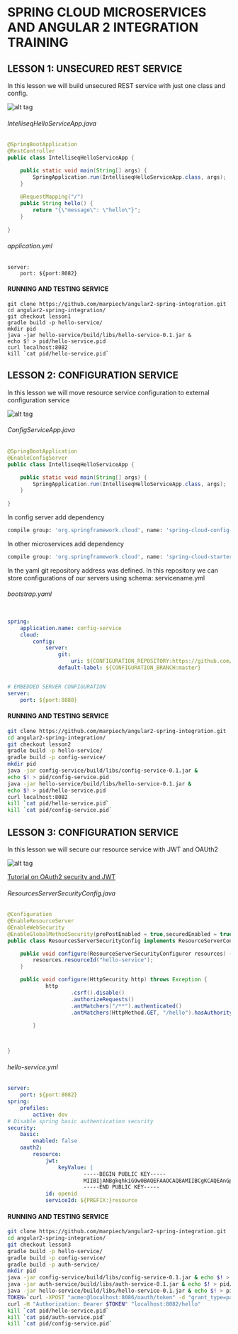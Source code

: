 # SPRING CLOUD MICROSERVICES AND ANGULAR 2 INTEGRATION TRAINING

## LESSON 1: UNSECURED REST SERVICE
In this lesson we will build unsecured REST service with just one class and config.

![alt tag](https://raw.githubusercontent.com/marpiech/angular2-spring-integration/master/docs/lesson1.png)

###### IntelliseqHelloServiceApp.java
```java
@SpringBootApplication
@RestController
public class IntelliseqHelloServiceApp {

	public static void main(String[] args) {
		SpringApplication.run(IntelliseqHelloServiceApp.class, args);
	}
	
	@RequestMapping("/")
    public String hello() {
        return "{\"message\": \"hello\"}";
    }
	
}
```

###### application.yml
```
server:
    port: ${port:8082}
```

#### RUNNING AND TESTING SERVICE
```
git clone https://github.com/marpiech/angular2-spring-integration.git
cd angular2-spring-integration/
git checkout lesson1
gradle build -p hello-service/
mkdir pid
java -jar hello-service/build/libs/hello-service-0.1.jar &
echo $! > pid/hello-service.pid
curl localhost:8082
kill `cat pid/hello-service.pid`
```

## LESSON 2: CONFIGURATION SERVICE
In this lesson we will move resource service configuration to external configuration service

![alt tag](https://raw.githubusercontent.com/marpiech/angular2-spring-integration/master/docs/lesson2.png)

###### ConfigServiceApp.java
```java
@SpringBootApplication
@EnableConfigServer
public class IntelliseqHelloServiceApp {

	public static void main(String[] args) {
		SpringApplication.run(IntelliseqHelloServiceApp.class, args);
	}
	
}
```

In config server add dependency
```bash
compile group: 'org.springframework.cloud', name: 'spring-cloud-config-server', version: '1.2.1.RELEASE'
```

In other microservices add dependency
```bash
compile group: 'org.springframework.cloud', name: 'spring-cloud-starter-config', version: '1.2.1.RELEASE'
```

In the yaml git repository address was defined. In this repository we can store configurations of our servers using schema: servicename.yml
###### bootstrap.yaml
```yaml

spring:
    application.name: config-service
    cloud:
        config:
            server:
                git:
                    uri: ${CONFIGURATION_REPOSITORY:https://github.com/marpiech/angular2-spring-integration-config}
                default-label: ${CONFIGURATION_BRANCH:master}


# EMBEDDED SERVER CONFIGURATION
server:
    port: ${port:8888}
```

#### RUNNING AND TESTING SERVICE
```bash
git clone https://github.com/marpiech/angular2-spring-integration.git
cd angular2-spring-integration/
git checkout lesson2
gradle build -p hello-service/
gradle build -p config-service/
mkdir pid
java -jar config-service/build/libs/config-service-0.1.jar &
echo $! > pid/config-service.pid
java -jar hello-service/build/libs/hello-service-0.1.jar &
echo $! > pid/hello-service.pid
curl localhost:8082
kill `cat pid/hello-service.pid`
kill `cat pid/config-service.pid`
```

## LESSON 3: CONFIGURATION SERVICE
In this lesson we will secure our resource service with JWT and OAUth2

![alt tag](https://raw.githubusercontent.com/marpiech/angular2-spring-integration/master/docs/lesson3.png)

[Tutorial on OAuth2 security and JWT](http://stytex.de/blog/2016/02/01/spring-cloud-security-with-oauth2/)

###### ResourcesServerSecurityConfig.java
```java
@Configuration
@EnableResourceServer
@EnableWebSecurity
@EnableGlobalMethodSecurity(prePostEnabled = true,securedEnabled = true)
public class ResourcesServerSecurityConfig implements ResourceServerConfigurer {

    public void configure(ResourceServerSecurityConfigurer resources) {
        resources.resourceId("hello-service");
    }

    public void configure(HttpSecurity http) throws Exception {
            http
                    .csrf().disable()
                    .authorizeRequests()
                    .antMatchers("/**").authenticated()
                    .antMatchers(HttpMethod.GET, "/hello").hasAuthority("USER");
                    
        }



}
```

###### hello-service.yml
```yaml
server:
    port: ${port:8082}
spring:
    profiles:
        active: dev
# Disable spring basic authentication security
security:
    basic:
        enabled: false
    oauth2:
        resource:
            jwt:
                keyValue: |
                        -----BEGIN PUBLIC KEY-----
                        MIIBIjANBgkqhkiG9w0BAQEFAAOCAQ8AMIIBCgKCAQEAnGp/Q5lh0P8nPL21oMMrt2RrkT9AW5jgYwLfSUnJVc9G6uR3cXRRDCjHqWU5WYwivcF180A6CWp/ireQFFBNowgc5XaA0kPpzEtgsA5YsNX7iSnUibB004iBTfU9hZ2Rbsc8cWqynT0RyN4TP1RYVSeVKvMQk4GT1r7JCEC+TNu1ELmbNwMQyzKjsfBXyIOCFU/E94ktvsTZUHF4Oq44DBylCDsS1k7/sfZC2G5EU7Oz0mhG8+Uz6MSEQHtoIi6mc8u64Rwi3Z3tscuWG2ShtsUFuNSAFNkY7LkLn+/hxLCu2bNISMaESa8dG22CIMuIeRLVcAmEWEWH5EEforTg+QIDAQAB
                        -----END PUBLIC KEY-----
            id: openid
            serviceId: ${PREFIX:}resource
```

#### RUNNING AND TESTING SERVICE
```bash
git clone https://github.com/marpiech/angular2-spring-integration.git
cd angular2-spring-integration/
git checkout lesson3
gradle build -p hello-service/
gradle build -p config-service/
gradle build -p auth-service/
mkdir pid
java -jar config-service/build/libs/config-service-0.1.jar & echo $! > pid/config-service.pid
java -jar auth-service/build/libs/auth-service-0.1.jar & echo $! > pid/auth-service.pid
java -jar hello-service/build/libs/hello-service-0.1.jar & echo $! > pid/hello-service.pid
TOKEN=`curl -XPOST "acme:@localhost:8086/oauth/token" -d "grant_type=password&username=admin&password=admin" | cut -d "\"" -f 4`
curl -H "Authorization: Bearer $TOKEN" "localhost:8082/hello"
kill `cat pid/hello-service.pid`
kill `cat pid/auth-service.pid`
kill `cat pid/config-service.pid`
```
